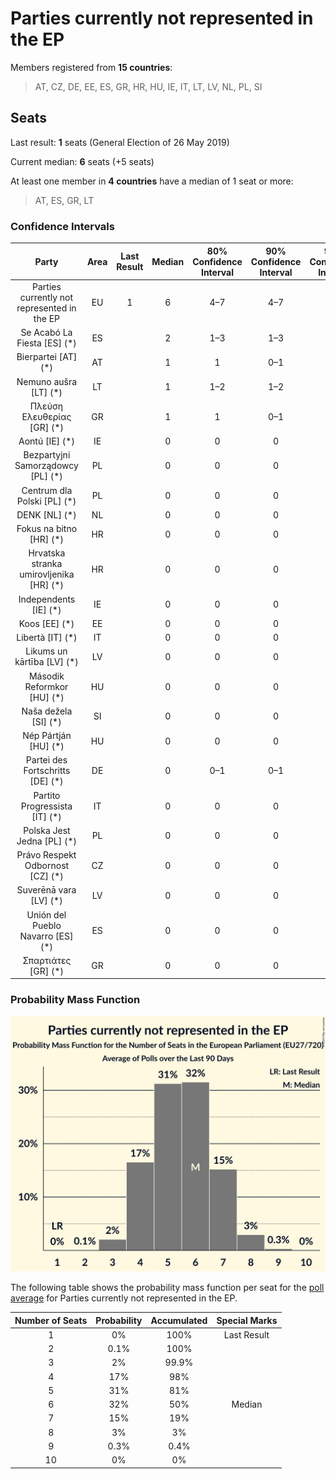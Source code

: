 # Parties currently not represented in the EP

Members registered from **15 countries**:

> AT, CZ, DE, EE, ES, GR, HR, HU, IE, IT, LT, LV, NL, PL, SI

## Seats

Last result: **1** seats (General Election of 26 May 2019)

Current median: **6** seats (+5 seats)

At least one member in **4 countries** have a median of 1 seat or more:

> AT, ES, GR, LT

### Confidence Intervals

| Party | Area | Last Result | Median | 80% Confidence Interval | 90% Confidence Interval | 95% Confidence Interval | 99% Confidence Interval |
|:-----:|:----:|:-----------:|:------:|:-----------------------:|:-----------------------:|:-----------------------:|:-----------------------:|
| Parties currently not represented in the EP | EU | 1 | 6 | 4–7 | 4–7 | 4–8 | 3–8 |
| Se Acabó La Fiesta [ES] (*) | ES | | 2 | 1–3 | 1–3 | 1–3 | 1–4 |
| Bierpartei [AT] (*) | AT | | 1 | 1 | 0–1 | 0–1 | 0–2 |
| Nemuno aušra [LT] (*) | LT | | 1 | 1–2 | 1–2 | 1–2 | 1–2 |
| Πλεύση Ελευθερίας [GR] (*) | GR | | 1 | 1 | 0–1 | 0–2 | 0–2 |
| Aontú [IE] (*) | IE | | 0 | 0 | 0 | 0–1 | 0–1 |
| Bezpartyjni Samorządowcy [PL] (*) | PL | | 0 | 0 | 0 | 0 | 0–2 |
| Centrum dla Polski [PL] (*) | PL | | 0 | 0 | 0 | 0 | 0–1 |
| DENK [NL] (*) | NL | | 0 | 0 | 0 | 0 | 0 |
| Fokus na bitno [HR] (*) | HR | | 0 | 0 | 0 | 0 | 0 |
| Hrvatska stranka umirovljenika [HR] (*) | HR | | 0 | 0 | 0 | 0 | 0 |
| Independents [IE] (*) | IE | | 0 | 0 | 0 | 0 | 0 |
| Koos [EE] (*) | EE | | 0 | 0 | 0 | 0 | 0 |
| Libertà [IT] (*) | IT | | 0 | 0 | 0 | 0 | 0 |
| Likums un kārtība [LV] (*) | LV | | 0 | 0 | 0 | 0 | 0 |
| Második Reformkor [HU] (*) | HU | | 0 | 0 | 0 | 0 | 0 |
| Naša dežela [SI] (*) | SI | | 0 | 0 | 0 | 0 | 0 |
| Nép Pártján [HU] (*) | HU | | 0 | 0 | 0 | 0 | 0 |
| Partei des Fortschritts [DE] (*) | DE | | 0 | 0–1 | 0–1 | 0–1 | 0–1 |
| Partito Progressista [IT] (*) | IT | | 0 | 0 | 0 | 0 | 0 |
| Polska Jest Jedna [PL] (*) | PL | | 0 | 0 | 0 | 0 | 0 |
| Právo Respekt Odbornost [CZ] (*) | CZ | | 0 | 0 | 0 | 0 | 0 |
| Suverēnā vara [LV] (*) | LV | | 0 | 0 | 0 | 0 | 0 |
| Unión del Pueblo Navarro [ES] (*) | ES | | 0 | 0 | 0 | 0 | 0 |
| Σπαρτιάτες [GR] (*) | GR | | 0 | 0 | 0 | 0 | 0 |

### Probability Mass Function

![Graph with seats probability mass function not yet produced](average-2024-07-31-seats-pmf-partiescurrentlynotrepresentedintheep.png "Seats Probability Mass Function")

The following table shows the probability mass function per seat for the [poll average](average-2024-07-31.html) for Parties currently not represented in the EP.

| Number of Seats | Probability | Accumulated | Special Marks |
|:---------------:|:-----------:|:-----------:|:-------------:|
| 1 | 0% | 100% | Last Result |
| 2 | 0.1% | 100% |  |
| 3 | 2% | 99.9% |  |
| 4 | 17% | 98% |  |
| 5 | 31% | 81% |  |
| 6 | 32% | 50% | Median |
| 7 | 15% | 19% |  |
| 8 | 3% | 3% |  |
| 9 | 0.3% | 0.4% |  |
| 10 | 0% | 0% |  |


